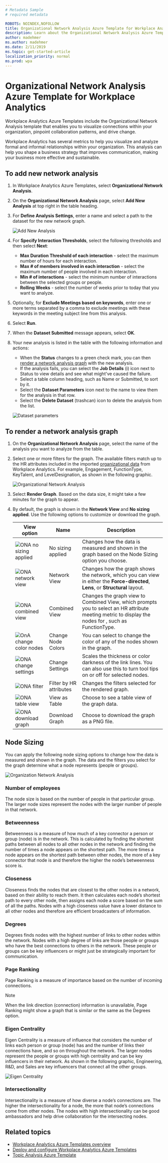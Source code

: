 ```yaml
---
# Metadata Sample
# required metadata

ROBOTS: NOINDEX,NOFOLLOW
title: Organizational Network Analysis Azure Template for Workplace Analytics 
description: Learn about the Organizational Network Analysis Azure Template for Workplace Analytics and how to use it for advanced data analysis
author: madehmer
ms.author: madehmer
ms.date: 2/11/2019
ms.topic: get-started-article
localization_priority: normal 
ms.prod: wpa
---
```

# Organizational Network Analysis Azure Template for Workplace Analytics

Workplace Analytics Azure Templates include the Organizational Network Analysis template that enables you to visualize connections within your organization, pinpoint collaboration patterns, and drive change.

Workplace Analytics has several metrics to help you visualize and analyze formal and informal relationships within your organization. This analysis can help you shape a business strategy that improves communication, making your business more effective and sustainable.

## To add new network analysis

1. In Workplace Analytics Azure Templates, select **Organizational Network Analysis**.
2. On the **Organizational Network Analysis** page, select **Add New Analysis** at top right in the table heading.
3. For **Define Analysis Settings**, enter a name and select a path to the dataset for the new network graph.

   ![Add New Analysis](./images/azure-add-new.png)

4. For **Specify Interaction Thresholds**, select the following thresholds and then select **Next**:

   * **Max Duration Threshold of each interaction** - select the maximum number of hours for each interaction.
   * **Max # of members involved in each interaction** - select the maximum number of people involved in each interaction.
   * **Min # of interactions** - select the minimum number of interactions between the selected groups or people.
   * **Rolling Weeks** - select the number of weeks prior to today that you want to analyze.

5. Optionally, for **Exclude Meetings based on keywords**, enter one or more terms separated by a comma to exclude meetings with these keywords in the meeting subject line from this analysis.
6. Select **Run**.
7. When the **Dataset Submitted** message appears, select **OK**.
8. Your new analysis is listed in the table with the following information and actions:

   * When the **Status** changes to a green check mark, you can then [render a network analysis graph](#to-render-a-network-analysis-graph) with the new analysis.
   * If the analysis fails, you can select the **Job Details** (i) icon next to Status to view details and see what might've caused the failure.
   * Select a table column heading, such as Name or Submitted, to sort by it.
   * Select the **Dataset Parameters** icon next to the name to view them for the analysis in that row.
   * Select the **Delete Dataset** (trashcan) icon to delete the analysis from the list.

   ![Dataset parameters](./images/azure-ds-params-1.png)

## To render a network analysis graph

1. On the **Organizational Network Analysis** page, select the name of the analysis you want to analyze from the table.
2. Select one or more filters for the graph. The available filters match up to the HR attributes included in the imported [organizational data](../setup/prepare-organizational-data.md#step-three--export-data) from Workplace Analytics. For example, Engagement, FunctionType, KeyTalent, and LevelDesignation, as shown in the following graphic.

   ![Organizational Network Analysis](./images/ona-filter-options.png)

3. Select **Render Graph**. Based on the data size, it might take a few minutes for the graph to appear.
4. By default, the graph is shown in the **Network View** and **No sizing applied**. Use the following options to customize or download the graph.

   View option |Name |Description
   ------------|--------------|------------
   ![ONA no sizing applied](./images/ona-no-size.png)| No sizing applied | Changes how the data is measured and shown in the graph based on the Node Sizing option you choose.
   ![ONA network view](./images/ona-network-icons.png)| Network View  | Changes how the graph shows the network, which you can view in either the **Force-directed**, **Lens**, or **Structural** layout.
   ![ONA combined view](./images/ona-combined-view-icon.png) |Combined View | Changes the graph view to Combined View, which prompts you to select an HR attribute meeting metric to display the nodes for , such as FunctionType.
   ![OnA change color nodes](./images/ona-color-icon.png) | Change Node Colors | You can select to change the color of any of the nodes shown in the graph.
   ![ONA change settings](./images/ona-settings.png) | Change Settings |Scales the thickness or color darkness of the link lines. You can also use this to turn tool tips on or off for selected nodes.
   ![ONA filter](./images/ona-filter-icon.png) | Filter by HR attributes |Changes the filters selected for the rendered graph.
   ![ONA table view](./images/ona-table-icon.png) | View as Table |Choose to see a table view of the graph data.
   ![ONA download graph](./images/ona-download-icon.png) | Download Graph |Choose to download the graph as a PNG file.

## Node Sizing

You can apply the following node sizing options to change how the data is measured and shown in the graph. The data and the filters you select for the graph determine what a node represents (people or groups).

![Organization Network Analysis](./images/ona-node-sizing.png)

### Number of employees

The node size is based on the number of people in that particular group. The larger node sizes represent the nodes with the larger number of people in that network.

### Betweenness

Betweenness is a measure of how much of a key connector a person or group (node) is in the network. This is calculated by finding the shortest paths between all nodes to all other nodes in the network and finding the number of times a node appears on the shortest path. The more times a node appears on the shortest path between other nodes, the more of a key connector that node is and therefore the higher the node’s betweenness score is.

### Closeness

Closeness finds the nodes that are closest to the other nodes in a network, based on their ability to reach them. It then calculates each node’s shortest path to every other node, then assigns each node a score based on the sum of all the paths. Nodes with a high closeness value have a lower distance to all other nodes and therefore are efficient broadcasters of information.

### Degrees

Degrees finds nodes with the highest number of links to other nodes within the network. Nodes with a high degree of links are those people or groups who have the best connections to others in the network. These people or groups can be key influencers or might just be strategically important for communication.

### Page Ranking

Page Ranking is a measure of importance based on the number of incoming connections.

> [!Note]
> When the link direction (connection) information is unavailable, Page Ranking might show a graph that is similar or the same as the Degrees option.

### Eigen Centrality

Eigen Centrality is a measure of influence that considers the number of links each person or group (node) has and the number of links their connections have, and so on throughout the network. The larger nodes represent the people or groups with high centrality and can be key influencers in their network.
As shown in the following graphic, Engineering, R&D, and Sales are key influencers that connect all the other groups.

![Eigen Centrality](./images/ona-eigen.png)

### Intersectionality

Intersectionality is a measure of how diverse a node’s connections are. The higher the intersectionality for a node, the more that node’s connections come from other nodes. The nodes with high intersectionality can be good ambassadors and help drive collaboration for the intersecting nodes.

## Related topics

* [Workplace Analytics Azure Templates overview](./overview.md)
* [Deploy and configure Workplace Analytics Azure Templates](./deploy-configure.md)
* [Topic Analysis Azure Template](./topic-analysis.md)
